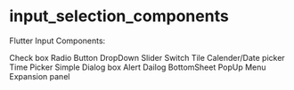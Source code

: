 # input_selection_components

Flutter Input Components:

Check box
Radio Button
DropDown
Slider
Switch Tile
Calender/Date picker
Time Picker
Simple Dialog box
Alert Dailog
BottomSheet
PopUp Menu
Expansion panel
